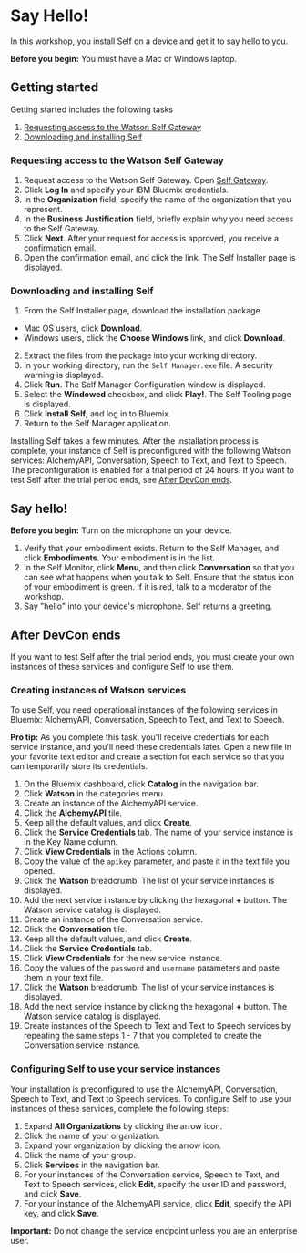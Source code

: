 # Say Hello!

In this workshop, you install Self on a device and get it to say hello to you.

**Before you begin:** You must have a Mac or Windows laptop.

## Getting started

Getting started includes the following tasks

1. [Requesting access to the Watson Self Gateway](#requesting-access-to-the-watson-gateway)
2. [Downloading and installing Self](#downloading-and-installing-self)

### Requesting access to the Watson Self Gateway

1. Request access to the Watson Self Gateway. Open [Self Gateway](https://rg-gateway.mybluemix.net/).
2. Click **Log In** and specify your IBM Bluemix credentials.
3. In the **Organization** field, specify the name of the organization that you represent.
4. In the **Business Justification** field, briefly explain why you need access to the Self Gateway.
5. Click **Next**. After your request for access is approved, you receive a confirmation email.
6. Open the confirmation email, and click the link. The Self Installer page is displayed.

### Downloading and installing Self

1. From the Self Installer page, download the installation package.
  * Mac OS users, click **Download**.
  * Windows users, click the **Choose Windows** link, and click **Download**.
2. Extract the files from the package into your working directory.
3. In your working directory, run the `Self Manager.exe` file. A security warning is displayed.
4. Click **Run**. The Self Manager Configuration window is displayed.
5. Select the **Windowed** checkbox, and click **Play!**. The Self Tooling page is displayed.
6. Click **Install Self**, and log in to Bluemix. 
7. Return to the Self Manager application.

Installing Self takes a few minutes. After the installation process is complete, your instance of Self is preconfigured with the following Watson services: AlchemyAPI, Conversation, Speech to Text, and Text to Speech. The preconfiguration is enabled for a trial period of 24 hours. If you want to test Self after the trial period ends, see [After DevCon ends](#after-devcon-ends).

## Say hello!

**Before you begin:** Turn on the microphone on your device.

1. Verify that your embodiment exists. Return to the Self Manager, and click **Embodiments**. Your embodiment is in the list.
2. In the Self Monitor, click **Menu**, and then click **Conversation** so that you can see what happens when you talk to Self. Ensure that the status icon of your embodiment is green. If it is red, talk to a moderator of the workshop.
3. Say "hello" into your device's microphone. Self returns a greeting.
  
## After DevCon ends

If you want to test Self after the trial period ends, you must create your own instances of these services and configure Self to use them.

### Creating instances of Watson services
To use Self, you need operational instances of the following services in Bluemix: AlchemyAPI, Conversation, Speech to Text, and Text to Speech.

**Pro tip:** As you complete this task, you'll receive credentials for each service instance, and you'll need these credentials later. Open a new file in your favorite text editor and create a section for each service so that you can temporarily store its credentials.

1. On the Bluemix dashboard, click **Catalog** in the navigation bar.
2. Click **Watson** in the categories menu.
3. Create an instance of the AlchemyAPI service.
  1. Click the **AlchemyAPI** tile.
  2. Keep all the default values, and click **Create**.
  3. Click the **Service Credentials** tab. The name of your service instance is in the Key Name column.
  4. Click **View Credentials** in the Actions column.
  5. Copy the value of the `apikey` parameter, and paste it in the text file you opened.
  6. Click the **Watson** breadcrumb. The list of your service instances is displayed.
  7. Add the next service instance by clicking the hexagonal **+** button. The Watson service catalog is displayed.
4. Create an instance of the Conversation service.
  1. Click the **Conversation** tile.
  2. Keep all the default values, and click **Create**.
  3. Click the **Service Credentials** tab.
  4. Click **View Credentials** for the new service instance.
  5. Copy the values of the `password` and `username` parameters and paste them in your text file.
  6. Click the **Watson** breadcrumb. The list of your service instances is displayed.
  7. Add the next service instance by clicking the hexagonal **+** button. The Watson service catalog is displayed.
5. Create instances of the Speech to Text and Text to Speech services by repeating the same steps 1 - 7 that you completed to create the Conversation service instance.

### Configuring Self to use your service instances

Your installation is preconfigured to use the AlchemyAPI, Conversation, Speech to Text, and Text to Speech services. To configure Self to use your instances of these services, complete the following steps:

1. Expand **All Organizations** by clicking the arrow icon.
2. Click the name of your organization.
3. Expand your organization by clicking the arrow icon.
4. Click the name of your group.
5. Click **Services** in the navigation bar.
6. For your instances of the Conversation service, Speech to Text, and Text to Speech services, click **Edit**, specify the user ID and password, and click **Save**.
7. For your instance of the AlchemyAPI service, click **Edit**, specify the API key, and click **Save**.

**Important:** Do not change the service endpoint unless you are an enterprise user.
